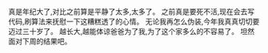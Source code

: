 真是年纪大了,对比之前算是平静了太多,太多了。
之前真是要死不活,现在会去写代码,刷算法来抚慰一下这糟糕透了的心情。
无论我再怎么伪装,今年我真真切切要迈过三十岁了。
越长大,越能体谅爸爸为了我,为了这个家多么的不容易了。
坦然面对下周的结果吧。